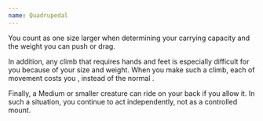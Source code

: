 ```yaml
---
name: Quadrupedal
---
```

You count as one size larger when determining your carrying capacity and the weight you can push or drag.

In addition, any climb that requires hands and feet is especially difficult for you because of your size and weight. 
When you make such a climb, each <me-distance length="1" /> of movement costs you 
<me-distance length="4" override="extra {metric}"/>, instead of the normal <me-distance length="1" override="extra {metric}"/>.

Finally, a Medium or smaller creature can ride on your back if you allow it. In such a situation, you continue 
to act independently, not as a controlled mount.
